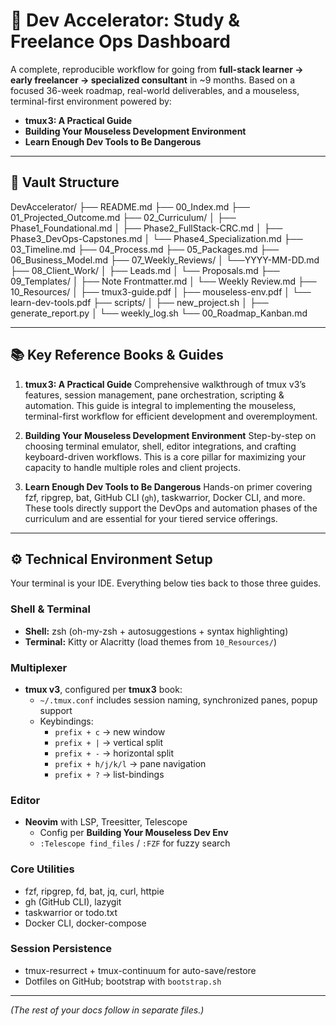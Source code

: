 # 🧠 Dev Accelerator: Study & Freelance Ops Dashboard

A complete, reproducible workflow for going from **full-stack learner → early freelancer → specialized consultant** in ~9 months.
Based on a focused 36-week roadmap, real-world deliverables, and a mouseless, terminal-first environment powered by:

- **tmux 3: A Practical Guide**
- **Building Your Mouseless Development Environment**
- **Learn Enough Dev Tools to Be Dangerous**

---

## 📁 Vault Structure
DevAccelerator/
├── README.md
├── 00_Index.md
├── 01_Projected_Outcome.md
├── 02_Curriculum/
│   ├── Phase1_Foundational.md
│   ├── Phase2_FullStack-CRC.md
│   ├── Phase3_DevOps-Capstones.md
│   └── Phase4_Specialization.md
├── 03_Timeline.md
├── 04_Process.md
├── 05_Packages.md
├── 06_Business_Model.md
├── 07_Weekly_Reviews/
│   └──YYYY-MM-DD.md
├── 08_Client_Work/
│   ├── Leads.md
│   └── Proposals.md
├── 09_Templates/
│   ├── Note Frontmatter.md
│   └── Weekly Review.md
├── 10_Resources/
│   ├── tmux3-guide.pdf
│   ├── mouseless-env.pdf
│   └── learn-dev-tools.pdf
├── scripts/
│   ├── new_project.sh
│   ├── generate_report.py
│   └── weekly_log.sh
└── 00_Roadmap_Kanban.md

---

## 📚 Key Reference Books & Guides

1. **tmux 3: A Practical Guide**
   Comprehensive walkthrough of tmux v3’s features, session management, pane orchestration, scripting & automation. This guide is integral to implementing the mouseless, terminal-first workflow for efficient development and overemployment.

2. **Building Your Mouseless Development Environment**
   Step-by-step on choosing terminal emulator, shell, editor integrations, and crafting keyboard-driven workflows. This is a core pillar for maximizing your capacity to handle multiple roles and client projects.

3. **Learn Enough Dev Tools to Be Dangerous**
   Hands-on primer covering fzf, ripgrep, bat, GitHub CLI (`gh`), taskwarrior, Docker CLI, and more. These tools directly support the DevOps and automation phases of the curriculum and are essential for your tiered service offerings.

---

## ⚙️ Technical Environment Setup

Your terminal is your IDE. Everything below ties back to those three guides.

### Shell & Terminal
- **Shell:** zsh (oh-my-zsh + autosuggestions + syntax highlighting)
- **Terminal:** Kitty or Alacritty (load themes from `10_Resources/`)

### Multiplexer
- **tmux v3**, configured per **tmux 3** book:
  - `~/.tmux.conf` includes session naming, synchronized panes, popup support
  - Keybindings:
    - `prefix + c` → new window
    - `prefix + |` → vertical split
    - `prefix + -` → horizontal split
    - `prefix + h/j/k/l` → pane navigation
    - `prefix + ?` → list-bindings

### Editor
- **Neovim** with LSP, Treesitter, Telescope
  - Config per **Building Your Mouseless Dev Env**
  - `:Telescope find_files` / `:FZF` for fuzzy search

### Core Utilities
- fzf, ripgrep, fd, bat, jq, curl, httpie
- gh (GitHub CLI), lazygit
- taskwarrior or todo.txt
- Docker CLI, docker-compose

### Session Persistence
- tmux-resurrect + tmux-continuum for auto-save/restore
- Dotfiles on GitHub; bootstrap with `bootstrap.sh`

---

*(The rest of your docs follow in separate files.)*